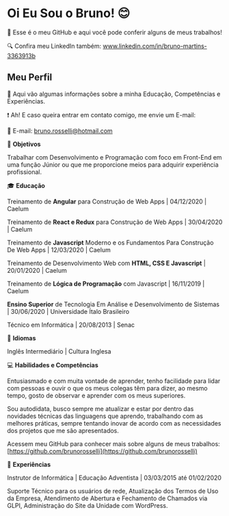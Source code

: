 # Oi Eu Sou o Bruno!  :blush:

:pencil: Esse é o meu GitHub  e aqui você pode conferir alguns de meus trabalhos! 


:mag: Confira meu LinkedIn também: www.linkedin.com/in/bruno-martins-3363913b 



## Meu Perfil 

:eyes: Aqui vão algumas informações sobre a minha Educação, Competências e Experiências.

 :exclamation: Ah! E caso queira entrar em contato comigo, me envie um E-mail: 

:e-mail: E-mail: [bruno.rosselli@hotmail.com](mailto:bruno.rosselli@hotmail.com)


:dart: **Objetivos**

Trabalhar com Desenvolvimento e Programação com foco em Front-End em uma função Júnior ou que me proporcione meios para adquirir experiência profissional.

:mortar_board: **Educação**

Treinamento de **Angular** para Construção de Web Apps | 04/12/2020 | Caelum

Treinamento de **React e Redux** para Construção de Web Apps | 30/04/2020 | Caelum

Treinamento de **Javascript** Moderno e os Fundamentos Para Construção De Web Apps | 12/03/2020 | Caelum

Treinamento de Desenvolvimento Web com **HTML, CSS E Javascript** | 20/01/2020 | Caelum

Treinamento de **Lógica de Programação** com Javascript | 16/11/2019 | Caelum

**Ensino Superior** de Tecnologia Em Análise e Desenvolvimento de Sistemas | 30/06/2020 | Universidade Ítalo Brasileiro

Técnico em Informática | 20/08/2013 | Senac

:speech_balloon: **Idiomas**

Inglês Intermediário | Cultura Inglesa

:computer: **Habilidades e Competências**

Entusiasmado e com muita vontade de aprender, tenho facilidade para lidar com pessoas e ouvir o que os meus colegas têm para dizer, ao mesmo tempo, gosto de observar e aprender com os meus superiores.

Sou autodidata, busco sempre me atualizar e estar por dentro das novidades técnicas das linguagens que aprendo, trabalhando com as melhores práticas, sempre tentando inovar de acordo com as necessidades dos projetos que me são apresentados.

Acessem meu GitHub para conhecer mais sobre alguns de meus trabalhos: [https://github.com/brunorosselli](https://github.com/brunorosselli)

:blue_book: **Experiências**

Instrutor de Informática | Educação Adventista | 03/03/2015 até 01/02/2020

Suporte Técnico para os usuários de rede, Atualização dos Termos de Uso da Empresa, Atendimento de Abertura e Fechamento de Chamados via GLPI, Administração do Site da Unidade com WordPress.


